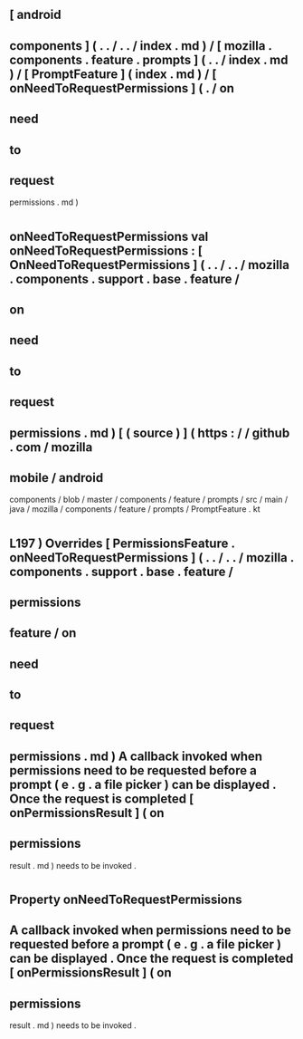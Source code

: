 [
android
-
components
]
(
.
.
/
.
.
/
index
.
md
)
/
[
mozilla
.
components
.
feature
.
prompts
]
(
.
.
/
index
.
md
)
/
[
PromptFeature
]
(
index
.
md
)
/
[
onNeedToRequestPermissions
]
(
.
/
on
-
need
-
to
-
request
-
permissions
.
md
)
#
onNeedToRequestPermissions
val
onNeedToRequestPermissions
:
[
OnNeedToRequestPermissions
]
(
.
.
/
.
.
/
mozilla
.
components
.
support
.
base
.
feature
/
-
on
-
need
-
to
-
request
-
permissions
.
md
)
[
(
source
)
]
(
https
:
/
/
github
.
com
/
mozilla
-
mobile
/
android
-
components
/
blob
/
master
/
components
/
feature
/
prompts
/
src
/
main
/
java
/
mozilla
/
components
/
feature
/
prompts
/
PromptFeature
.
kt
#
L197
)
Overrides
[
PermissionsFeature
.
onNeedToRequestPermissions
]
(
.
.
/
.
.
/
mozilla
.
components
.
support
.
base
.
feature
/
-
permissions
-
feature
/
on
-
need
-
to
-
request
-
permissions
.
md
)
A
callback
invoked
when
permissions
need
to
be
requested
before
a
prompt
(
e
.
g
.
a
file
picker
)
can
be
displayed
.
Once
the
request
is
completed
[
onPermissionsResult
]
(
on
-
permissions
-
result
.
md
)
needs
to
be
invoked
.
#
#
#
Property
onNeedToRequestPermissions
-
A
callback
invoked
when
permissions
need
to
be
requested
before
a
prompt
(
e
.
g
.
a
file
picker
)
can
be
displayed
.
Once
the
request
is
completed
[
onPermissionsResult
]
(
on
-
permissions
-
result
.
md
)
needs
to
be
invoked
.
